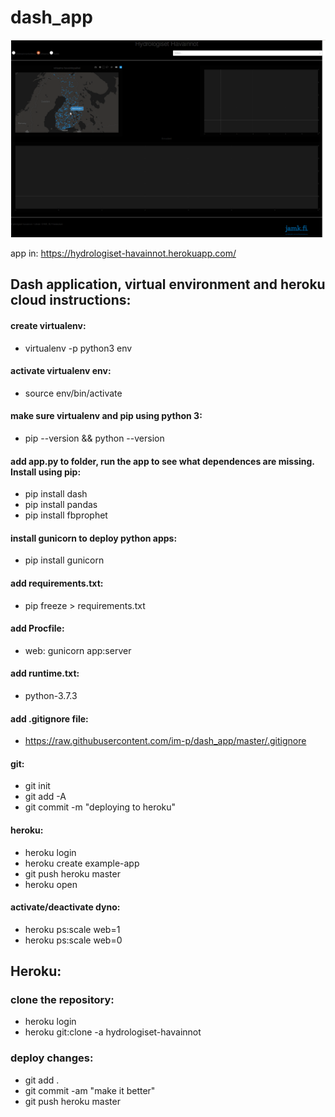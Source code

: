 # dash_app

![](https://github.com/im-p/dash_app/blob/master/app.gif)


app in: https://hydrologiset-havainnot.herokuapp.com/


## Dash application, virtual environment and heroku cloud instructions:

#### create virtualenv:
- virtualenv -p python3 env

#### activate virtualenv env:
- source env/bin/activate

#### make sure virtualenv and pip using python 3:
- pip --version && python --version

#### add app.py to folder, run the app to see what dependences are missing. Install using pip:
- pip install dash
- pip install pandas
- pip install fbprophet

#### install gunicorn to deploy python apps:
- pip install gunicorn

#### add requirements.txt:
- pip freeze > requirements.txt

#### add Procfile:
- web: gunicorn app:server

#### add runtime.txt:
- python-3.7.3

#### add .gitignore file:
- https://raw.githubusercontent.com/im-p/dash_app/master/.gitignore

#### git:
- git init
- git add -A
- git commit -m "deploying to heroku"

#### heroku:
- heroku login
- heroku create example-app
- git push heroku master
- heroku open

#### activate/deactivate dyno:
- heroku ps:scale web=1
- heroku ps:scale web=0

## Heroku:

### clone the repository:
- heroku login
- heroku git:clone -a hydrologiset-havainnot
 ### deploy changes:
- git add .
- git commit -am "make it better"
- git push heroku master
